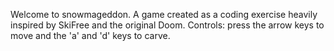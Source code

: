 Welcome to snowmageddon. A game created as a coding exercise heavily inspired by SkiFree and the original Doom.
Controls: press the arrow keys to move and the 'a' and 'd' keys to carve. 
